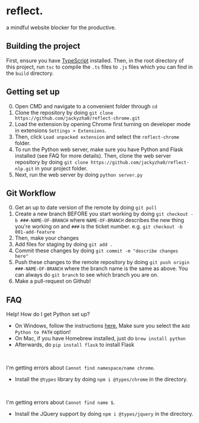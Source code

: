 # reflect.
a mindful website blocker for the productive.

## Building the project
First, ensure you have [TypeScript](https://www.typescriptlang.org/) installed. Then, in the root directory of this project, run `tsc` to compile the `.ts` files to `.js` files which you can find in the `build` directory.

## Getting set up
0. Open CMD and navigate to a convenient folder through `cd`
1. Clone the repository by doing `git clone https://github.com/jackyzha0/reflect-chrome.git`
2. Load the extension by opening Chrome first turning on developer mode in extensions `Settings > Extensions`.
3. Then, click `Load unpacked extension` and select the `reflect-chrome` folder.
4. To run the Python web server, make sure you have Python and Flask installed (see FAQ for more details). Then, clone the web server repository by doing `git clone https://github.com/jackyzha0/reflect-nlp.git` in your project folder.
5. Next, run the web server by doing `python server.py`

## Git Workflow
0. Get an up to date version of the remote by doing `git pull`
1. Create a new branch BEFORE you start working by doing `git checkout -b ###-NAME-OF-BRANCH` where `NAME-OF-BRANCH` describes the new thing you're working on and `###` is the ticket number. e.g. `git checkout -b 001-add-feature`
2. Then, make your changes
3. Add files for staging by doing `git add .`
4. Commit these changes by doing `git commit -m "describe changes here"`
5. Push these changes to the remote repository by doing `git push origin ###-NAME-OF-BRANCH` where the branch name is the same as above. You can always do `git branch` to see which branch you are on.
6. Make a pull-request on Github!

## FAQ

Help! How do I get Python set up?
* On Windows, follow the instructions [here.](https://www.python.org/downloads/release/python-376/) Make sure you select the `Add Python to PATH` option!
* On Mac, if you have Homebrew installed, just do `brew install python`
* Afterwards, do `pip install flask` to install Flask

<br>

I'm getting errors about `Cannot find namespace/name chrome`.
* Install the `@types` library by doing `npm i @types/chrome` in the directory.

<br>

I'm getting errors about `Cannot find name $`.
* Install the JQuery support by doing `npm i @types/jquery` in the directory.